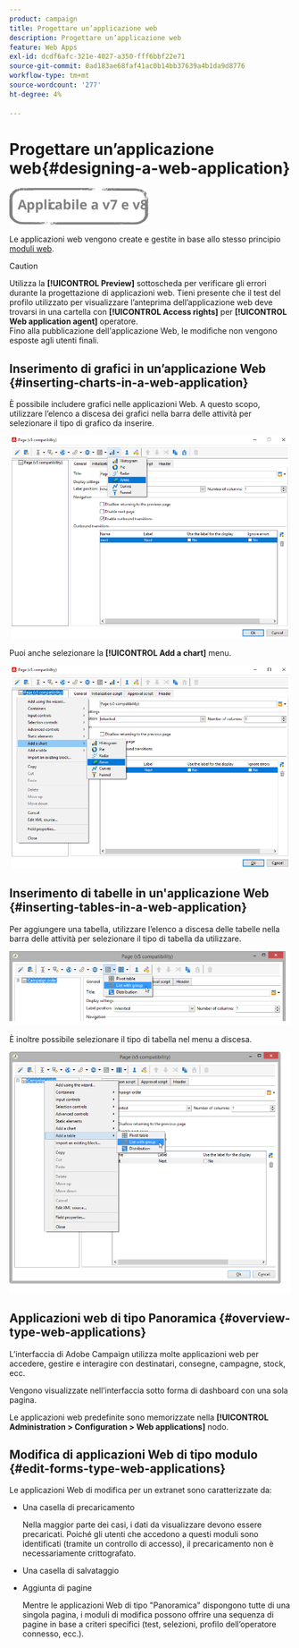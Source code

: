 ```yaml
---
product: campaign
title: Progettare un’applicazione web
description: Progettare un’applicazione web
feature: Web Apps
exl-id: dcdf6afc-321e-4027-a350-fff6bbf22e71
source-git-commit: 0ad183ae68faf41ac0b14bb37639a4b1da9d8776
workflow-type: tm+mt
source-wordcount: '277'
ht-degree: 4%

---
```


# Progettare un’applicazione web{#designing-a-web-application}

![](../../assets/common.svg)

Le applicazioni web vengono create e gestite in base allo stesso principio [moduli web](about-web-forms.md).

>[!CAUTION]
>
>Utilizza la **[!UICONTROL Preview]** sottoscheda per verificare gli errori durante la progettazione di applicazioni web. Tieni presente che il test del profilo utilizzato per visualizzare l’anteprima dell’applicazione web deve trovarsi in una cartella con **[!UICONTROL Access rights]** per **[!UICONTROL Web application agent]** operatore. </br>Fino alla pubblicazione dell&#39;applicazione Web, le modifiche non vengono esposte agli utenti finali.

## Inserimento di grafici in un’applicazione Web {#inserting-charts-in-a-web-application}

È possibile includere grafici nelle applicazioni Web. A questo scopo, utilizzare l’elenco a discesa dei grafici nella barra delle attività per selezionare il tipo di grafico da inserire.

![](assets/s_ncs_admin_webapps_bar_graph.png)

Puoi anche selezionare la **[!UICONTROL Add a chart]** menu.

![](assets/s_ncs_admin_webapps_graph.png)

## Inserimento di tabelle in un&#39;applicazione Web {#inserting-tables-in-a-web-application}

Per aggiungere una tabella, utilizzare l’elenco a discesa delle tabelle nella barra delle attività per selezionare il tipo di tabella da utilizzare.

![](assets/s_ncs_admin_webapps_bar_table.png)

È inoltre possibile selezionare il tipo di tabella nel menu a discesa.

![](assets/s_ncs_admin_webapps_table.png)

## Applicazioni web di tipo Panoramica {#overview-type-web-applications}

L’interfaccia di Adobe Campaign utilizza molte applicazioni web per accedere, gestire e interagire con destinatari, consegne, campagne, stock, ecc.

Vengono visualizzate nell’interfaccia sotto forma di dashboard con una sola pagina.

Le applicazioni web predefinite sono memorizzate nella **[!UICONTROL Administration > Configuration > Web applications]** nodo.

## Modifica di applicazioni Web di tipo modulo {#edit-forms-type-web-applications}

Le applicazioni Web di modifica per un extranet sono caratterizzate da:

* Una casella di precaricamento

   Nella maggior parte dei casi, i dati da visualizzare devono essere precaricati. Poiché gli utenti che accedono a questi moduli sono identificati (tramite un controllo di accesso), il precaricamento non è necessariamente crittografato.

* Una casella di salvataggio
* Aggiunta di pagine

   Mentre le applicazioni Web di tipo &quot;Panoramica&quot; dispongono tutte di una singola pagina, i moduli di modifica possono offrire una sequenza di pagine in base a criteri specifici (test, selezioni, profilo dell’operatore connesso, ecc.).

